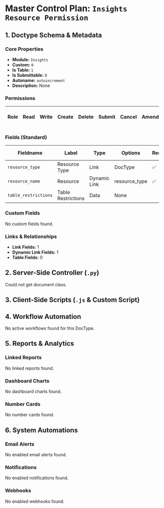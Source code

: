 # Master Control Plan: `Insights Resource Permission`

## 1. Doctype Schema & Metadata

### Core Properties
- **Module:** `Insights`
- **Custom:** `0`
- **Is Table:** `1`
- **Is Submittable:** `0`
- **Autoname:** `autoincrement`
- **Description:** None

### Permissions
| Role | Read | Write | Create | Delete | Submit | Cancel | Amend | Report | Import | Export | Print | Email | Share | Set User Perms |
|---|---|---|---|---|---|---|---|---|---|---|---|---|---|---|


### Fields (Standard)
| Fieldname | Label | Type | Options | Required | Hidden | Read Only | Default | Description |
|---|---|---|---|---|---|---|---|---|
| `resource_type` | Resource Type | Link | DocType | ✅ |  |  | None | None |
| `resource_name` | Resource | Dynamic Link | resource_type | ✅ |  |  | None | None |
| `table_restrictions` | Table Restrictions | Data | None |  |  |  | None | None |


### Custom Fields
No custom fields found.


### Links & Relationships
- **Link Fields:** 1
- **Dynamic Link Fields:** 1
- **Table Fields:** 0

## 2. Server-Side Controller (`.py`)
Could not get document class.


## 3. Client-Side Scripts (`.js` & Custom Script)




## 4. Workflow Automation
No active workflows found for this DocType.


## 5. Reports & Analytics
### Linked Reports
No linked reports found.


### Dashboard Charts
No dashboard charts found.


### Number Cards
No number cards found.


## 6. System Automations
### Email Alerts
No enabled email alerts found.


### Notifications
No enabled notifications found.


### Webhooks
No enabled webhooks found.
